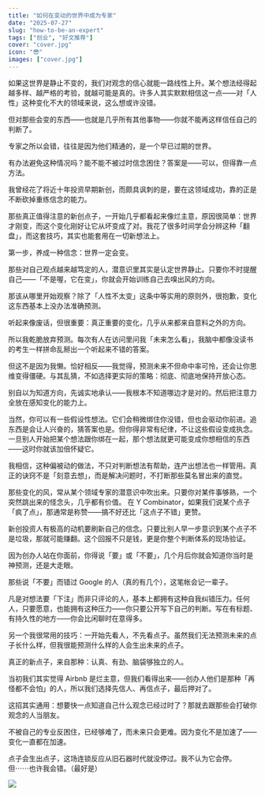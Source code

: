 ```yaml
---
title: "如何在变动的世界中成为专家"
date: "2025-07-27"
slug: "how-to-be-an-expert"
tags: ["创业", "好文推荐"]
cover: "cover.jpg"
icon: "😎"
images: ["cover.jpg"]
---
```

如果这世界是静止不变的，我们对观念的信心就能一路线性上升。某个想法经得起越多样、越严格的考验，就越可能是真的。许多人其实默默相信这一点——对「人性」这种变化不大的领域来说，这么想或许没错。



但对那些会变的东西——也就是几乎所有其他事物——你就不能再这样信任自己的判断了。



专家之所以会错，往往是因为他们精通的，是一个早已过期的世界。



有办法避免这种情况吗？能不能不被过时信念困住？答案是——可以，但得靠一点方法。



我曾经花了将近十年投资早期新创，而颇具讽刺的是，要在这领域成功，靠的正是不断砍掉重练信念的能力。



那些真正值得注意的新创点子，一开始几乎都看起来像烂主意，原因很简单：世界才刚变，而这个变化刚好让它从坏变成了对。我花了很多时间学会分辨这种「翻盘」，而这套技巧，其实也能套用在一切新想法上。



第一步，养成一种信念：世界一定会变。



那些对自己观点越来越笃定的人，潜意识里其实是认定世界静止。只要你不时提醒自己——「不是喔，它在变」，你就会开始训练自己去嗅出风的方向。



那该从哪里开始观察？除了「人性不太变」这条中等实用的原则外，很抱歉，变化这东西基本上没办法准确预测。



听起来像废话，但很重要：真正重要的变化，几乎从来都来自意料之外的方向。



所以我乾脆放弃预测。每次有人在访问里问我「未来怎么看」，我脑中都像没读书的考生一样拼命乱掰出一个听起来不错的答案。



但这不是因为我懒。恰好相反——我觉得，预测未来不但命中率可怜，还会让你思维变得僵硬。与其乱猜，不如选择更实际的策略：彻底、彻底地保持开放心态。



别自以为知道方向，先诚实地承认——我根本不知道哪边才是对的。然后把注意力全放在感知变化的能力上。



当然，你可以有一些假设性想法。它们会稍微绑住你没错，但也会驱动你前进。追东西是会让人兴奋的，猜答案也是。但你得非常有纪律，不让这些假设变成执念。
一旦别人开始把某个想法跟你绑在一起，那个想法就更可能变成你想相信的东西——这时你就该加倍怀疑它。



我相信，这种偏被动的做法，不只对判断想法有帮助，连产出想法也一样管用。真正的诀窍不是「刻意去想」，而是解决问题时，不打断那些莫名冒出来的直觉。



那些变化的风，常从某个领域专家的潜意识中吹出来。只要你对某件事够熟，一个突然跳出来的怪念头，几乎都有价值。
在 Y Combinator，如果我们说某个点子「疯了点」，那通常是称赞——搞不好还比「这点子不错」更赞。



新创投资人有极高的动机要刷新自己的信念。只要比别人早一步意识到某个点子不是垃圾，那就可能赚翻。这个回报不只是钱，更是你整个判断体系的现场验证。



因为创办人站在你面前，你得说「要」或「不要」，几个月后你就会知道你当时是神预测，还是大走眼。



那些说「不要」而错过 Google 的人（真的有几个），这笔帐会记一辈子。



凡是对想法要「下注」而非只评论的人，基本上都拥有这种自我纠错压力。任何人，只要愿意，也能拥有这种压力——你只要公开写下自己的判断。写在有标题、有持久性的地方——你会比闲聊时在意得多。



另一个我很常用的技巧：一开始先看人，不先看点子。虽然我们无法预测未来的点子长什么样，但我很能预测什么样的人会生出未来的点子。



真正的新点子，来自那种：认真、有劲、脑袋够独立的人。



当初我们其实觉得 Airbnb 是烂主意，但我们看得出来——创办人他们是那种「再怪都不会怕」的人，所以我们选择先信人、再信点子，最后押对了。



这招其实通用：想要快一点知道自己什么观念已经过时了？那就去跟那些会打破你观念的人当朋友。



不被自己的专业反困住，已经够难了，而未来只会更难。因为变化不是加速了——变化一直都在加速。



点子会生出点子，这场连锁反应从旧石器时代就没停过。我不认为它会停。
但⋯⋯也许我会错。（最好是）




![](https://prod-files-secure.s3.us-west-2.amazonaws.com/112d0858-5090-4d34-a606-b75eb8d65fd2/46476355-9cf3-4e99-9b7a-3531bc426380/1000202064.png?X-Amz-Algorithm=AWS4-HMAC-SHA256&X-Amz-Content-Sha256=UNSIGNED-PAYLOAD&X-Amz-Credential=ASIAZI2LB4665HXCL3VD%2F20250819%2Fus-west-2%2Fs3%2Faws4_request&X-Amz-Date=20250819T174511Z&X-Amz-Expires=3600&X-Amz-Security-Token=IQoJb3JpZ2luX2VjEHkaCXVzLXdlc3QtMiJHMEUCIHMk9C1e2rxys%2Bsmm2bjiB5KyZ5eITqulIR5xfjUhI%2BCAiEArJf2YsCDf8aofQXYAZhW2y%2BD03hgiHaJXSIXHvSB7mgqiAQIwv%2F%2F%2F%2F%2F%2F%2F%2F%2F%2FARAAGgw2Mzc0MjMxODM4MDUiDPiUo6NkoZi6MQvwryrcA5kAGKsL6skvInfi35mVShuBQRi2CVlZz8VrUHg1UrKo5GSKVggh07IhPlhSVm5o%2FwYg8K4LONuzPnf%2FI3eddP8JtNBbb3ZHHmdLmcbVOeLdWh056ug%2BnD2hrHGD9jxagB%2BdnclzddhTc4X3m8QMRh%2Fz%2BBfgZl%2BCnpSv4ZAMS1NDBbyZMhshVFXGXPY3O6oxCd1wSKWl0vbBS9%2F4jzUhfmUPiM82WWM3f9T5flNpkhwRnhGegrbPcdOqLqBwDW4FwBpmddcAwa9VVdnnzRRNaEk4LOSZlJwsU0%2BUEnOmHriDWubtU%2BCybA9Bai7SvaZEedVRb1hUr4AhptKt6cyWYUvtcIZ54p%2FuK9g2bYiWZ98%2BlhjGiZc%2FblJD7CJ%2FGXt4NuRKBC52ByPqGuo5N5Hk6SOAxAzZQ7q9sKIAxp4XPuGrV8fEGg84%2F9eeQrTU1tgTjk6F0HKqFNd5s85%2BEbR%2Ff%2Bd3nVBjBd%2FvnKxnmGNGCwaHtDEB9wHCB0TKd%2F0zUzMo2zOcpcQ0c4TD49H2IOedkGokOVKp0EaQ05OA5cBqc7yeM3F%2F8rhWE5OyZuQRYIofa%2B8h9HiYrTcyDNUVg7riL8Ocp17EjajzkmAk6KvcHIDxp%2BllKSderqzFU72WMLzUksUGOqUBdur3ZupGq%2B7SjpfQKN4vrrQk8m5FjPTKk4J1dLPETZI1nvRGxuf01tEa4Ki2btDUFCJaGnAJT4SFf58BieuISBFwbMSIuLRzGUGFj60FEsVfvIV7ETg3QXySb4Jh3aixr%2BG3chJ%2FdUvTgtHkLSJJ462ZlC7hnr%2FfZFNzGVdN%2BJ4PT%2BR5gu5uvJCleWyYftmaf0zUZuPzpe%2FKBwpgWxNWR8rc6p3P&X-Amz-Signature=e1952105c3536dfb9b5fa1de0e22be4c2843a518c4a7d14e7471fb7817752245&X-Amz-SignedHeaders=host&x-amz-checksum-mode=ENABLED&x-id=GetObject)

